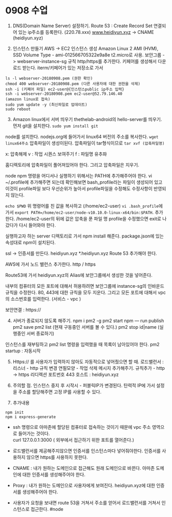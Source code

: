 # 0908 수업
1. DNS(Domain Name Server) 설정하기.
Route 53 
	: Create Record Set
	  연결되어 있는 ip주소를 등록한다. (220.78.xxx)
	  www.heidiyun.xyz -> CNAME (heidiyun.xyz)

2. 인스턴스 만들기
AWS -> EC2 인스턴스 생성
Amazon Linux 2 AMI (HVM), SSD Volume Type - ami-012566705322e9a8e
t2.micro로 사용. 
보안그룹 -> webserver-instance-sg
규칙 http/https를 추가한다.
키페어를 생성해서 다운로드 받는다.
iterm/키페어가 있는 저장소로 가서  
```
ls -l webserver-20180908.pem (권한 확인)
chmod 400 webserver-20180908.pem (다른 사용자에 대한 권한을 삭제)
ssh -i (키페어 파일) ec2-user@{인스턴스public ip주소 입력}
ssh -i webserver-20180908.pem ec2-user@52.79.146.40 
(amazon linux로 접속)
sudo yum update -y (최신파일로 업데이트)
sudo reboot
```

3. Amazon linux에서 서버 띄우기
thethelab-android의 hello-server를 띄우기.
먼저 git을 설치한다.
`sudo yum install git`

node를 설치한다.
nodejs.org에 들어가서 linux64 버전의 주소를 복사한다.
`wget linux64주소` 
압축파일이 생성이된다.
압축파일이 tar형식이므로 
`tar xvf (압축파일명)`

x: 압축해제
v : 작업 시퀀스 보여주기
f : 파일명 유추퍄

홈디렉토리에 압축파일이 풀어져있어야 한다.
그리고 압축파일은 지우기. 

node npm 명령을 어디서나 실행하기 위해서는 PATH에 추가해주어야 한다.
vi ~/.profile에 추가해주면 되는데 확인해보면 bash_profile라는 파일이 생성되어 있고 이것이 profile파일 보다 우선순위가 높아서 profile파일을 수정해도 수정사항이 반영되지 않는다.

`echo $PWD`
위 명령어를 친 값을 복사하고 (/home/ec2-user)
`vi .bash_profile`에 가서 
`export PATH=/home/ec2-user/node-v10.10.0-linux-x64/bin:$PATH`. 추가한다.
/home/ec2-user의 뒤에 값은 압축을 푼 파일 명
profile을 수정했으면 exit로 나갔다가 다시 들어와야 한다.

실행하고자 하는 server 디렉토리로 가서 npm install 해준다.
package.json에 있는 속성대로 npm이 설치된다.

ssl -> 인증서를 만든다.
heidiyun.xyz
*.heidiyun.xyz
Route 53 추가해야 한다.

AWS에 가서 노드 밸런스 추가한다.
http / https

Route53에 가서 heidiyun.xyz의  Alias에 보안그룹에서 생성한 것을 넣어준다.

내부의 컴퓨터의 모든 포트에 대해서 허용하려면 보안그룹에 instance-sg의 인바운드 규칙을 수정한다.
 80, 443에 대한 규칙을 모두 지운다. 그리고 모든 포트에 대해서 vpc의 소스번호를 입력한다. (서비스 - vpc )

보안연결 :  https://

4. 서버가 종료되지 않도록 해주기.
npm i pm2 -g
pm2 start npm — run publish
pm2 save
pm2 list (현재 구동중인 서버를 볼 수 있다.)
pm2 stop id|name (실행중인 서버 종료하기)

인스턴스를 재부팅하고 pm2  list 명령을 입력했을 때 목록이 남아있어야 한다.
pm2 startup : 자동시작

5. Https:// 를 사용자가 입력하지 않아도 자동적으로 넣어줬으면 할 때.
로드밸런서 : 리스너 - http 규칙 변경
연필모양 - 작업 삭제 메시지 추가해주기.
규칙추가 - http -> https 리디렉션 포트번호 443
호스트 :  heidiyun.xyz

6. 주의할 점.
인스턴스 중지 후 시작시 - 퍼블릭IP가 변경된다.
탄력적 IP에 가서 설정을 주소를 할당해주면 고정 IP를 사용할 수 있다.

7. 추가내용

```
npm init
npm i express-generate
```

* ssh 명령으로 아마존에 할당된 컴퓨터로 접속하는 것이기 때문에 vpc 주소 영역으로 들어가는 것이다.  
curl 127.0.0.1:3000 ( 외부에서 접근하기 위한 포트를 열어준다.)

* 로드밸런서를 제공해주지않으면 인증서를 인스턴스마다 넣어줘야한다.
인증서를 사용하지 않으면 https를 사용하지 못한다.

* CNAME : 내가 원하는 도메인으로 접근해도 원래 도메인으로 바뀐다.
아마존 도메인에 대한 인증서를 생성해주어야 한다.

* Proxy : 내가 원하는 도메인으로 사용자에게 보여진다.
heidiyun.xyz에 대한 인증서를 생성해주어야 한다. 

* 사용자가 요청을 보내면 route 53을 거쳐서 주소를 얻어서  로드밸런서를 거쳐서 인스턴스로 접근한다.
#node

